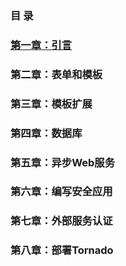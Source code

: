 ### 目 录
### [第一章：引言](https://github.com/tangjiaxing669/Tornado/blob/master/%E5%BC%95%E8%A8%80.md)
### 第二章：表单和模板
### 第三章：模板扩展
### 第四章：数据库
### 第五章：异步Web服务
### 第六章：编写安全应用
### 第七章：外部服务认证
### 第八章：部署Tornado
